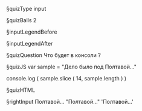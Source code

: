 §quizType
input

§quizBalls
2

§inputLegendBefore


§inputLegendAfter


§quizQuestion
Что будет в консоли ?



§quizJS
var sample = "Дело было под Полтавой..."

console.log (
    sample.slice ( 14, sample.length )
)

§quizHTML


§rightInput
Полтавой...
"Полтавой..."
'Полтавой...'

